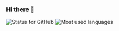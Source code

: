 ### Hi there 👋

<style>
  display: flex;
  max-height: 120px;

  .img {
    width: 100%;
    height: 100%;
  }
</style>
<img src="https://github-readme-stats.vercel.app/api?username=gustavogonc&show_icons=true&theme=radical" alt="Status for GitHub" /> <img src="https://github-readme-stats.vercel.app/api/top-langs/?username=gustavogonc" alt="Most used languages" />
<!--
**gustavogonc/gustavogonc** is a ✨ _special_ ✨ repository because its `README.md` (this file) appears on your GitHub profile.

Here are some ideas to get you started:

- 🔭 I’m currently working on ...
- 🌱 I’m currently learning ...
- 👯 I’m looking to collaborate on ...
- 🤔 I’m looking for help with ...
- 💬 Ask me about ...
- 📫 How to reach me: ...
- 😄 Pronouns: ...
- ⚡ Fun fact: ...
-->
